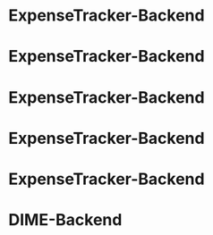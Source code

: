 # ExpenseTracker-Backend
# ExpenseTracker-Backend
# ExpenseTracker-Backend
# ExpenseTracker-Backend
# ExpenseTracker-Backend
# DIME-Backend
